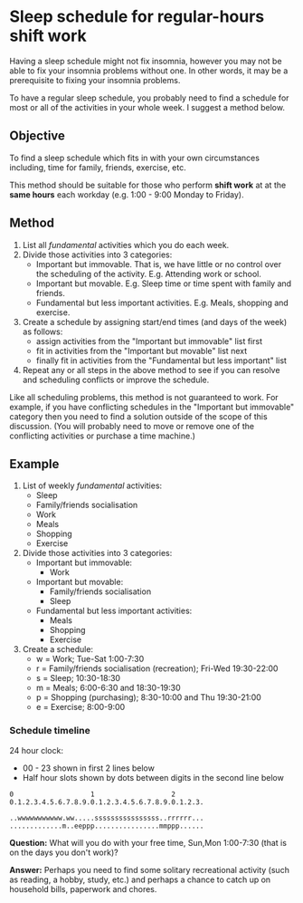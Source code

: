 # Sleep schedule for regular-hours shift work

Having a sleep schedule might not fix insomnia, however you may not be
able to fix your insomnia problems without one. In other words, it may
be a prerequisite to fixing your insomnia problems.

To have a regular sleep schedule, you probably need to find a schedule
for most or all of the activities in your whole week. I suggest a method
below.

## Objective

To find a sleep schedule which fits in with your own circumstances
including, time for family, friends, exercise, etc.

This method should be suitable for those who perform **shift work** at
at the **same hours** each workday (e.g. 1:00 - 9:00 Monday to Friday).

## Method

1. List all *fundamental* activities which you do each week.
1. Divide those activities into 3 categories:
   - Important but immovable. That is, we have little or no control over
     the scheduling of the activity. E.g. Attending work or school.
   - Important but movable. E.g. Sleep time or time spent with family
     and friends.
   - Fundamental but less important activities. E.g. Meals, shopping
     and exercise.
1. Create a schedule by assigning start/end times (and days of the week)
   as follows:
   - assign activities from the "Important but immovable" list first
   - fit in activities from the "Important but movable" list next
   - finally fit in activities from the "Fundamental but less
     important" list
1. Repeat any or all steps in the above method to see if you can
   resolve and scheduling conflicts or improve the schedule.

Like all scheduling problems, this method is not guaranteed to work.
For example, if you have conflicting schedules in the "Important but
immovable" category then you need to find a solution outside of the
scope of this discussion. (You will probably need to move or remove 
one of the conflicting activities or purchase a time machine.)

## Example

1. List of weekly *fundamental* activities:
   - Sleep
   - Family/friends socialisation
   - Work
   - Meals
   - Shopping
   - Exercise
1. Divide those activities into 3 categories:
   - Important but immovable:
     + Work
   - Important but movable:
     + Family/friends socialisation
     + Sleep
   - Fundamental but less important activities:
     + Meals
     + Shopping
     + Exercise
1. Create a schedule:
   - w = Work; Tue-Sat 1:00-7:30
   - r = Family/friends socialisation (recreation); Fri-Wed 19:30-22:00
   - s = Sleep; 10:30-18:30
   - m = Meals; 6:00-6:30 and 18:30-19:30
   - p = Shopping (purchasing); 8:30-10:00 and Thu 19:30-21:00
   - e = Exercise; 8:00-9:00

### Schedule timeline

24 hour clock:
- 00 - 23 shown in first 2 lines below
- Half hour slots shown by dots between digits in the second line below

```
0                   1                   2
0.1.2.3.4.5.6.7.8.9.0.1.2.3.4.5.6.7.8.9.0.1.2.3.

..wwwwwwwwwww.ww.....ssssssssssssssss..rrrrrr...
.............m..eeppp................mmppp......
```

**Question:** What will you do with your free time, Sun,Mon 1:00-7:30
(that is on the days you don't work)?

**Answer:** Perhaps you need to find some solitary recreational
activity (such as reading, a hobby, study, etc.) and perhaps a
chance to catch up on household bills, paperwork and chores.

